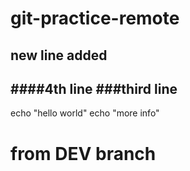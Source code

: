 # git-practice-remote
## new line added
####4th line
###third line
----
echo "hello world"
echo "more info"


# from DEV branch
 